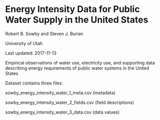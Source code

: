 # Energy Intensity Data for Public Water Supply in the United States
Robert B. Sowby and Steven J. Burian

University of Utah

Last updated: 2017-11-13

Empirical observations of water use, electricity use, and supporting data describing energy requirements of public water systems in the United States

Dataset contains three files:

sowby_energy_intensity_water_1_meta.csv (metadata)


sowby_energy_intensity_water_2_fields.csv (field descriptions)


sowby_energy_intensity_water_3_data.csv (data values)
